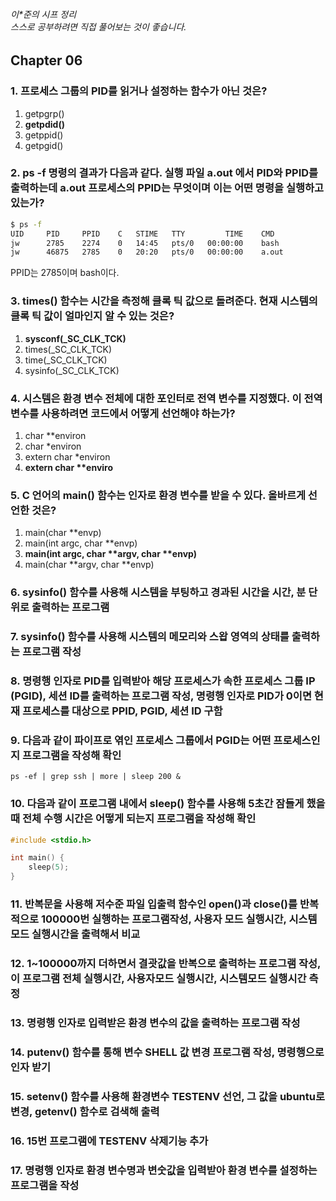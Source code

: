 ###### 이*준의 시프 정리 <br> 스스로 공부하려면 직접 풀어보는 것이 좋습니다.

## Chapter 06

### 1. 프로세스 그룹의 PID를 읽거나 설정하는 함수가 아닌 것은?
1. getpgrp()
1. **getpdid()**
1. getppid()
1. getpgid()

### 2. ps -f 명령의 결과가 다음과 같다. 실행 파일 a.out 에서 PID와 PPID를 출력하는데 a.out 프로세스의 PPID는 무엇이며 이는 어떤 명령을 실행하고 있는가?
``` bash
$ ps -f
UID     PID     PPID    C   STIME   TTY         TIME    CMD
jw      2785    2274    0   14:45   pts/0   00:00:00    bash
jw      46875   2785    0   20:20   pts/0   00:00:00    a.out
```
PPID는 2785이며 bash이다.

### 3. times() 함수는 시간을 측정해 클록 틱 값으로 돌려준다. 현재 시스템의 클록 틱 값이 얼마인지 알 수 있는 것은?
1. **sysconf(_SC_CLK_TCK)**
1. times(_SC_CLK_TCK)
1. time(_SC_CLK_TCK)
1. sysinfo(_SC_CLK_TCK)

### 4. 시스템은 환경 변수 전체에 대한 포인터로 전역 변수를 지정했다. 이 전역 변수를 사용하려면 코드에서 어떻게 선언해야 하는가?
1. char **environ
1. char *environ
1. extern char *environ
1. **extern char \*\*enviro**

### 5. C 언어의 main() 함수는 인자로 환경 변수를 받을 수 있다. 올바르게 선언한 것은?
1. main(char **envp)
1. main(int argc, char **envp)
1. **main(int argc, char \*\*argv, char \*\*envp)**
1. main(char **argv, char **envp)

### 6. sysinfo() 함수를 사용해 시스템을 부팅하고 경과된 시간을 시간, 분 단위로 출력하는 프로그램


### 7. sysinfo() 함수를 사용해 시스템의 메모리와 스왑 영역의 상태를 출력하는 프로그램 작성

### 8. 명령행 인자로 PID를 입력받아 해당 프로세스가 속한 프로세스 그룹 IP (PGID), 세션 ID를 출력하는 프로그램 작성, 명령행 인자로 PID가 0이면 현재 프로세스를 대상으로 PPID, PGID, 세션 ID 구함

### 9. 다음과 같이 파이프로 엮인 프로세스 그룹에서 PGID는 어떤 프로세스인지 프로그램을 작성해 확인
```ps -ef | grep ssh | more | sleep 200 &```

### 10. 다음과 같이 프로그램 내에서 sleep() 함수를 사용해 5초간 잠들게 했을 때 전체 수행 시간은 어떻게 되는지 프로그램을 작성해 확인
``` C
#include <stdio.h>

int main() {
    sleep(5);
}
```

### 11. 반복문을 사용해 저수준 파일 입출력 함수인 open()과 close()를 반복적으로 100000번 실행하는 프로그램작성, 사용자  모드 실행시간, 시스템 모드 실행시간을 출력해서 비교

### 12. 1~100000까지 더하면서 결괏값을 반복으로 출력하는 프로그램 작성, 이 프로그램 전체 실행시간, 사용자모드 실행시간, 시스템모드 실행시간 측정

### 13. 명령행 인자로 입력받은 환경 변수의 값을 출력하는 프로그램 작성

### 14. putenv() 함수를 통해 변수 SHELL 값 변경 프로그램 작성, 명령행으로 인자 받기

### 15. setenv() 함수를 사용해 환경변수 TESTENV 선언, 그 값을 ubuntu로 변경, getenv() 함수로 검색해 출력

### 16. 15번 프로그램에 TESTENV 삭제기능 추가

### 17. 명령행 인자로 환경 변수명과 변숫값을 입력받아 환경 변수를 설정하는 프로그램을 작성